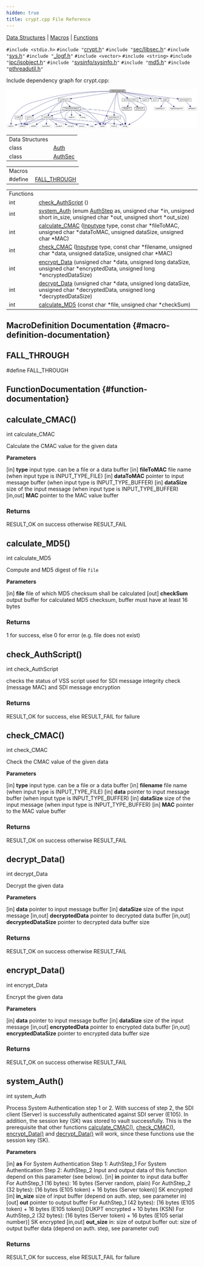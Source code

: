```yaml
---
hidden: true
title: crypt.cpp File Reference
---
```


[Data Structures](#nested-classes) \| [Macros](#define-members) \| [Functions](#func-members)

`#include <stdio.h>`
`#include "`<a href="crypt_8h_source.md">crypt.h</a>`"`
`#include "`<a href="libsec_8h_source.md">sec/libsec.h</a>`"`
`#include "`<a href="sys_8h_source.md">sys.h</a>`"`
`#include "`<a href="__logf_8h_source.md">_logf.h</a>`"`
`#include <vector>`
`#include <string>`
`#include "`<a href="ipc_2src_2ipc_2jsobject_8h_source.md">ipc/jsobject.h</a>`"`
`#include "`<a href="sysinfo_8h_source.md">sysinfo/sysinfo.h</a>`"`
`#include "`<a href="md5_8h_source.md">md5.h</a>`"`
`#include "`<a href="pthreadutil_8h_source.md">pthreadutil.h</a>`"`

Include dependency graph for crypt.cpp:

![](crypt_8cpp__incl.png)

|                 |                                                  |
|-----------------|--------------------------------------------------|
| Data Structures |                                                  |
| class           | <a href="class_auth.md">Auth</a>        |
| class           | <a href="class_auth_sec.md">AuthSec</a> |

|          |                                                    |
|----------|----------------------------------------------------|
| Macros   |                                                    |
| #define  | [FALL_THROUGH](#a38dadd06badcc5b7cca444a551604399) |

|  |  |
|----|----|
| Functions |  |
| int  | [check_AuthScript](#aa132af50976d028410ad9789f5ec5aab) () |
| int  | [system_Auth](#a853e613db30d5f21771dd5b5ba76b989) (enum <a href="crypt_8h.md#ab97c53cf460f4280eb94c660cb5e357d">AuthStep</a> as, unsigned char \*in, unsigned short in_size, unsigned char \*out, unsigned short \*out_size) |
| int  | [calculate_CMAC](#affad0aaba09298a627562b262e523d93) (<a href="crypt_8h.md#adcc10b90a6f6d8e58954648e01763711">Inputype</a> type, const char \*fileToMAC, unsigned char \*dataToMAC, unsigned dataSize, unsigned char \*MAC) |
| int  | [check_CMAC](#a3242ff53cdc315266c6a352f86359c70) (<a href="crypt_8h.md#adcc10b90a6f6d8e58954648e01763711">Inputype</a> type, const char \*filename, unsigned char \*data, unsigned dataSize, unsigned char \*MAC) |
| int  | [encrypt_Data](#a7e77c714fd81df4137cfc32dc7af3584) (unsigned char \*data, unsigned long dataSize, unsigned char \*encryptedData, unsigned long \*encryptedDataSize) |
| int  | [decrypt_Data](#ab52056b7a75e86920c5b03cf2d3730ad) (unsigned char \*data, unsigned long dataSize, unsigned char \*decryptedData, unsigned long \*decryptedDataSize) |
| int  | [calculate_MD5](#a9d396bd846d00eab3b94e9c2763236cc) (const char \*file, unsigned char \*checkSum) |

## MacroDefinition Documentation {#macro-definition-documentation}

## FALL_THROUGH <a href="#a38dadd06badcc5b7cca444a551604399" id="a38dadd06badcc5b7cca444a551604399"></a>

<p>#define FALL_THROUGH</p>

## FunctionDocumentation {#function-documentation}

## calculate_CMAC() <a href="#affad0aaba09298a627562b262e523d93" id="affad0aaba09298a627562b262e523d93"></a>

<p>int calculate_CMAC</p>

Calculate the CMAC value for the given data

**Parameters**

\[in\] **type** input type. can be a file or a data buffer \[in\] **fileToMAC** file name (when input type is INPUT_TYPE_FILE) \[in\] **dataToMAC** pointer to input message buffer (when input type is INPUT_TYPE_BUFFER) \[in\] **dataSize** size of the input message (when input type is INPUT_TYPE_BUFFER) \[in,out\] **MAC** pointer to the MAC value buffer

### Returns

RESULT_OK on success otherwise RESULT_FAIL

## calculate_MD5() <a href="#a9d396bd846d00eab3b94e9c2763236cc" id="a9d396bd846d00eab3b94e9c2763236cc"></a>

<p>int calculate_MD5</p>

Compute and MD5 digest of file `file`

**Parameters**

\[in\] **file** file of which MD5 checksum shall be calculated \[out\] **checkSum** output buffer for calculated MD5 checksum, buffer must have at least 16 bytes

### Returns

1 for success, else 0 for error (e.g. file does not exist)

## check_AuthScript() <a href="#aa132af50976d028410ad9789f5ec5aab" id="aa132af50976d028410ad9789f5ec5aab"></a>

<p>int check_AuthScript</p>

checks the status of VSS script used for SDI message integrity check (message MAC) and SDI message encryption

### Returns

RESULT_OK for success, else RESULT_FAIL for failure

## check_CMAC() <a href="#a3242ff53cdc315266c6a352f86359c70" id="a3242ff53cdc315266c6a352f86359c70"></a>

<p>int check_CMAC</p>

Check the CMAC value of the given data

**Parameters**

\[in\] **type** input type. can be a file or a data buffer \[in\] **filename** file name (when input type is INPUT_TYPE_FILE) \[in\] **data** pointer to input message buffer (when input type is INPUT_TYPE_BUFFER) \[in\] **dataSize** size of the input message (when input type is INPUT_TYPE_BUFFER) \[in\] **MAC** pointer to the MAC value buffer

### Returns

RESULT_OK on success otherwise RESULT_FAIL

## decrypt_Data() <a href="#ab52056b7a75e86920c5b03cf2d3730ad" id="ab52056b7a75e86920c5b03cf2d3730ad"></a>

<p>int decrypt_Data</p>

Decrypt the given data

**Parameters**

\[in\] **data** pointer to input message buffer \[in\] **dataSize** size of the input message \[in,out\] **decryptedData** pointer to decrypted data buffer \[in,out\] **decryptedDataSize** pointer to decrypted data buffer size

### Returns

RESULT_OK on success otherwise RESULT_FAIL

## encrypt_Data() <a href="#a7e77c714fd81df4137cfc32dc7af3584" id="a7e77c714fd81df4137cfc32dc7af3584"></a>

<p>int encrypt_Data</p>

Encrypt the given data

**Parameters**

\[in\] **data** pointer to input message buffer \[in\] **dataSize** size of the input message \[in,out\] **encryptedData** pointer to encrypted data buffer \[in,out\] **encryptedDataSize** pointer to encrypted data buffer size

### Returns

RESULT_OK on success otherwise RESULT_FAIL

## system_Auth() <a href="#a853e613db30d5f21771dd5b5ba76b989" id="a853e613db30d5f21771dd5b5ba76b989"></a>

<p>int system_Auth</p>

Process System Authentication step 1 or 2. With success of step 2, the SDI client (Server) is successfully authenticated against SDI server (E105). In addition, the session key (SK) was stored to vault successfully. This is the prerequisite that other functions <a href="crypt_8h.md#affad0aaba09298a627562b262e523d93">calculate_CMAC()</a>, <a href="crypt_8h.md#a3242ff53cdc315266c6a352f86359c70">check_CMAC()</a>, <a href="crypt_8h.md#a7e77c714fd81df4137cfc32dc7af3584">encrypt_Data()</a> and <a href="crypt_8h.md#ab52056b7a75e86920c5b03cf2d3730ad">decrypt_Data()</a> will work, since these functions use the session key (SK).

**Parameters**

\[in\] **as** For System Authentication Step 1: AuthStep_1 For System Authentication Step 2: AuthStep_2 Input and output data of this function depend on this parameter (see below). \[in\] **in** pointer to input data buffer For AuthStep_1 (16 bytes): 16 bytes (Server random, plain) For AuthStep_2 (32 bytes): \[16 bytes (E105 token) + 16 bytes (Server token)\] SK encrypted \[in\] **in_size** size of input buffer (depend on auth. step, see parameter in) \[out\] **out** pointer to output buffer For AuthStep_1 (42 bytes): \[16 bytes (E105 token) + 16 bytes (E105 token)\] DUKPT encrypted + 10 bytes (KSN) For AuthStep_2 (32 bytes): \[16 bytes (Server token) + 16 bytes (E105 serial number)\] SK encrypted \[in,out\] **out_size** in: size of output buffer out: size of output buffer data (depend on auth. step, see parameter out)

### Returns

RESULT_OK for success, else RESULT_FAIL for failure
